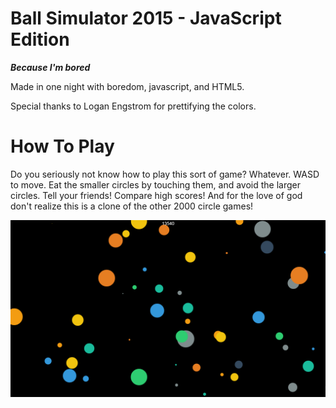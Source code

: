 Ball Simulator 2015 - JavaScript Edition
==========
***Because I'm bored***

Made in one night with boredom, javascript, and HTML5.

Special thanks to Logan Engstrom for prettifying the colors.


How To Play
=============

Do you seriously not know how to play this sort of game? Whatever. WASD to move. Eat the smaller circles by touching them, and avoid the larger circles. Tell your friends! Compare high scores! And for the love of god don't realize this is a clone of the other 2000 circle games!

![preview](preview.png)